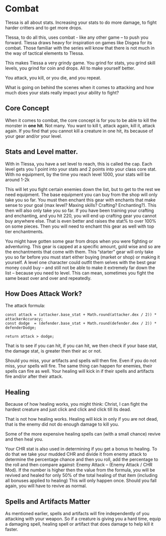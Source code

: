 # Combat
Tlessa is all about stats. Increasing your stats to do more damage, to fight harder critters and to get more drops.

Tlessa, to do all this, uses combat - like any other game – to push you forward. Tlessa draws heavy for inspiration on games like Disgea for its combat. Those familiar with the series will know that there is not much in the way of tactical elements to Tlessa.

This makes Tlessa a very grindy game. You grind for stats, you grind skill levels, you grind for coin and drops. All to make yourself better.

You attack, you kill, or you die, and you repeat.

What is going on behind the scenes when it comes to attacking and how much does your stats really impact your ability to fight?

## Core Concept

When it comes to combat, the core concept is for you to be able to kill the monster in **one hit**. Not many. You want to kill t, attack again, kill it, attack again. If you find that you cannot kill a creature in one hit, its because of your gear and/or your level.

## Stats and Level matter.

With in Tlessa, you have a set level to reach, this is called the cap. Each level gets you 1 point into your stats and 2 points into your class core stat.
With no equipment, by the time you reach level 1000, your stats will be around 1-2k

This will let you fight certain enemies down the list, but to get to the rest we need equipment. The base equipment you can buy from the shop will only take you so far. You must then enchant this gear with enchants that make sense to your goal (max level? Maxing skills? Crafting? Enchanting?).
This then will also only take you so far. If you have been training your crafting and enchanting, and you hit 220, you will end up crafting gear you cannot buy anywhere else. That is even better and raises the stat% to over 100% on some pieces.
Then you will need to enchant this gear as well with top tier enchantments.

You might have gotten some gear from drops when you were fighting or adventuring. This gear is capped at a specific amount, gold wise and so are the enchantments that come with them. This “starter” gear will only take you so far before you must start either buying (market or shop) or making it yourself.
A level one character could outfit them selves with the best gear money could buy – and still not be able to make it extremely far down the list – because you need to level. This can mean, sometimes you fight the same beast over and over and repeatedly.

## How Does Attack Work?

The attack formula:

    const attack = (attacker.base_stat + Math.round(attacker.dex / 2)) * attackerAccuracy;
    const dodge  = (defender.base_stat + Math.round(defender.dex / 2)) * defenderDodge;

    return attack > dodge;

That is to see if you can hit, if you can hit, we then check if your base stat, the damage stat, is greater then their ac or not.

Should you miss, your artifacts and spells will then fire. Even if you do not miss, your spells will fire. The same thing can happen for enemies, their spells can fire as well.
Your healing will kick in if their spells and artifacts fire and/or after their attack.
## Healing

Because of how healing works, you might think: Christ, I can fight the hardest creature and just click and click and click till its dead.

That is not how healing works. Healing will kick in only if you are not dead, that is the enemy did not do enough damage to kill you.

Some of the more expensive healing spells can (with a small chance) revive and then heal you.

Your CHR stat is also used in determining if you get a bonus to healing. To do that we take your mudded CHR and divide it from enemy attack to determine the percentage chance and then you roll, add the percentage to the roll and then compare against: Enemy Attack – (Enemy Attack / CHR Mod). If the number is higher then the value from the formula, you will be revived and healed for only 50% of the total healing of that item (including all bonuses applied to healing)
This will only happen once. Should you fall again, you will have to revive as normal.

## Spells and Artifacts Matter
As mentioned earlier, spells and artifacts will fire independently of you attacking with your weapon. So if a creature is giving you a hard time, equip a damaging spell, healing spell or artifact that does damage to help kill it faster.


